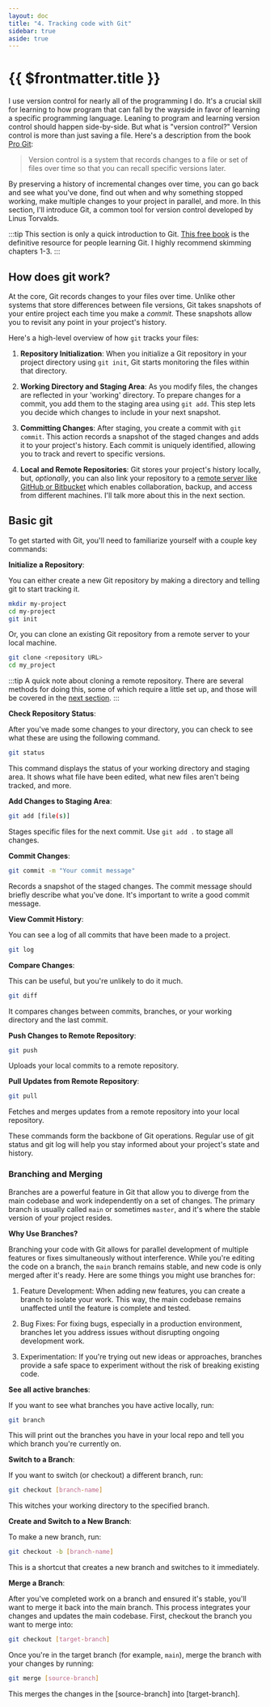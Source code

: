 ```yaml
---
layout: doc
title: "4. Tracking code with Git"
sidebar: true
aside: true
---
```


# {{ $frontmatter.title }}

I use version control for nearly all of the programming I do. It's a crucial skill for learning to how program that can fall by the wayside in favor of learning a specific programming language. Leaning to program and learning version control should happen side-by-side. But what is "version control?" Version control is more than just saving a file. Here's a description from the book [Pro Git](https://git-scm.com/book/en/v2):

> Version control is a system that records changes to a file or set of files over time so that you can recall specific versions later.

By preserving a history of incremental changes over time, you can go back and see what you've done, find out when and why something stopped working, make multiple changes to your project in parallel, and more. In this section, I'll introduce Git, a common tool for version control developed by Linus Torvalds.

:::tip
This section is only a quick introduction to Git. [This free book](https://git-scm.com/book/en/v2) is the definitive resource for people learning Git. I highly recommend skimming chapters 1-3.
:::

## How does git work?

At the core, Git records changes to your files over time. Unlike other systems that store differences between file versions, Git takes snapshots of your entire project each time you make a _commit_. These snapshots allow you to revisit any point in your project's history.

Here's a high-level overview of how `git` tracks your files:

1. **Repository Initialization**: When you initialize a Git repository in your project directory using `git init`, Git starts monitoring the files within that directory.

2. **Working Directory and Staging Area**: As you modify files, the changes are reflected in your 'working' directory. To prepare changes for a commit, you add them to the staging area using `git add`. This step lets you decide which changes to include in your next snapshot.

3. **Committing Changes**: After staging, you create a commit with `git commit`. This action records a snapshot of the staged changes and adds it to your project's history. Each commit is uniquely identified, allowing you to track and revert to specific versions.

4. **Local and Remote Repositories**: Git stores your project's history locally, but, _optionally_, you can also link your repository to a [remote server like GitHub or Bitbucket]() which enables collaboration, backup, and access from different machines. I'll talk more about this in the next section.

## Basic git

To get started with Git, you'll need to familiarize yourself with a couple key commands:

**Initialize a Repository**:

You can either create a new Git repository by making a directory and telling git to start tracking it.

```bash
mkdir my-project
cd my-project
git init
```

Or, you can clone an existing Git repository from a remote server to your local machine.

```bash
git clone <repository URL>
cd my_project
```

:::tip
A quick note about cloning a remote repository. There are several methods for doing this, some of which require a little set up, and those will be covered in the [next section]().
:::

**Check Repository Status**:

After you've made some changes to your directory, you can check to see what these are using the following command.

```bash
git status
```

This command displays the status of your working directory and staging area. It shows what file have been edited, what new files aren't being tracked, and more.

**Add Changes to Staging Area**:

```bash
git add [file(s)]
```

Stages specific files for the next commit. Use `git add .` to stage all changes.

**Commit Changes**:

```bash
git commit -m "Your commit message"
```

Records a snapshot of the staged changes. The commit message should briefly describe what you've done. It's important to write a good commit message.

**View Commit History**:

You can see a log of all commits that have been made to a project.

```bash
git log
```

**Compare Changes**:

This can be useful, but you're unlikely to do it much.

```bash
git diff
```

It compares changes between commits, branches, or your working directory and the last commit.

**Push Changes to Remote Repository**:

```bash
git push
```

Uploads your local commits to a remote repository.

**Pull Updates from Remote Repository**:

```bash
git pull
```

Fetches and merges updates from a remote repository into your local repository.

These commands form the backbone of Git operations. Regular use of git status and git log will help you stay informed about your project's state and history.

### Branching and Merging

Branches are a powerful feature in Git that allow you to diverge from the main codebase and work independently on a set of changes. The primary branch is usually called `main` or sometimes `master`, and it's where the stable version of your project resides.

**Why Use Branches?**

Branching your code with Git allows for parallel development of multiple features or fixes simultaneously without interference. While you're editing the code on a branch, the `main` branch remains stable, and new code is only merged after it's ready. Here are some things you might use branches for:

1. Feature Development: When adding new features, you can create a branch to isolate your work. This way, the main codebase remains unaffected until the feature is complete and tested.

2. Bug Fixes: For fixing bugs, especially in a production environment, branches let you address issues without disrupting ongoing development work.

3. Experimentation: If you're trying out new ideas or approaches, branches provide a safe space to experiment without the risk of breaking existing code.

**See all active branches**:

If you want to see what branches you have active locally, run:

```bash
git branch
```

This will print out the branches you have in your local repo and tell you which branch you're currently on.

**Switch to a Branch**:

If you want to switch (or checkout) a different branch, run:

```bash
git checkout [branch-name]
```

This witches your working directory to the specified branch.

**Create and Switch to a New Branch**:

To make a new branch, run:

```bash
git checkout -b [branch-name]
```

This is a shortcut that creates a new branch and switches to it immediately.

**Merge a Branch**:

After you've completed work on a branch and ensured it's stable, you'll want to merge it back into the main branch. This process integrates your changes and updates the main codebase. First, checkout the branch you want to merge into:

```bash
git checkout [target-branch]
```

Once you're in the target branch (for example, `main`), merge the branch with your changes by running:

```bash
git merge [source-branch]
```

This merges the changes in the [source-branch] into [target-branch].